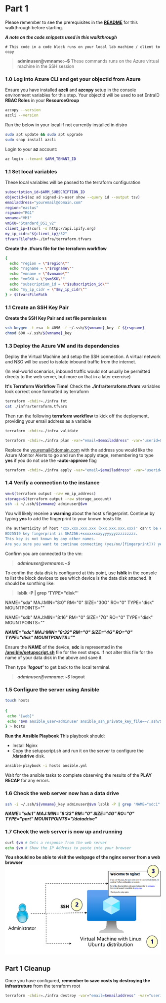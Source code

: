 # Part 1

Please remember to see the prerequisites in the **[README](../README.md)** for this walkthrough before starting.

**_A note on the code snippets used in this walkthrough_**


```
# This code in a code block runs on your local lab machine / client to copy
```


> **adminuser@vmname:~$** These commands runs on the Azure virtual machine in the SSH session

### 1.0 Log into Azure CLI and get your objectid from Azure
Ensure you have installed **azcli** and **azcopy** setup in the console  environment variables for this step. Your objectid will be used to set EntraID **RBAC Roles** in your **ResourceGroup**

```sh
azcopy --version
azcli --version
```
Run the below in your local if not currently installed in distro
```sh
sudo apt update && sudo apt upgrade
sudo snap install azcli
```
Login to your **az** account:
```sh
az login --tenant $ARM_TENANT_ID
```

### 1.1 Set local variables
These local variables will be passed to the terraform configuration

```sh
subscription_id=$ARM_SUBSCRIPTION_ID
objectid=$(az ad signed-in-user show --query id --output tsv)
emailaddress="youremail@domain.com"
region="eastus"
rsgname="RG1"
vmname="VM1"
vmSKU="Standard_DS1_v2"
client_ip=$(curl -s http://api.ipify.org)
my_ip_cidr="${client_ip}/32"
tfvarsFilePath=./infra/terraform.tfvars
```

**Create the .tfvars file for the terraform workflow**


```sh
{
  echo "region = \"$region\""
  echo "rsgname = \"$rsgname\""
  echo "vmname = \"$vmname\""
  echo "vmSKU = \"$vmSKU\""
  echo "subscription_id = \"$subscription_id\""
  echo "my_ip_cidr = \"$my_ip_cidr\""
} > $tfvarsFilePath

```
### 1.1 Create an SSH Key Pair 

**Create the SSH Key Pair and set file permissions**


```sh
ssh-keygen -t rsa -b 4096 -f ~/.ssh/${vmname}_key -C ${rsgname}
chmod 600 ~/.ssh/${vmname}_key
```

### 1.3 Deploy the Azure VM and its dependencies
Deploy the Virtual Machine and setup the SSH connection. A virtual network and NSG will be used to isolate inbound traffic from the internet. 

(In real-world scenarios, inbound traffic would not usually be permitted directy to the web server, but more on that in a later exercise)

**It's Terraform Workflow Time!**
Check the **./infra/terraform.tfvars** variables look correct once formatted by terraform


```sh
terraform -chdir=./infra fmt
cat ./infra/terraform.tfvars
```

Then run the following **terraform workflow** to kick off the deployment, providing your email address as a variable



```sh
terraform -chdir=./infra validate
```
```sh
terraform -chdir=./infra plan -var="email=$emailaddress" -var="userid=$objectid"
```
Replace the youremail@domain.com with the address you would like the Azure Monitor Alerts to go and run the apply stage, remembering to type **yes** if you do not use the **-auto-approve** flag
```sh
terraform -chdir=./infra apply -var="email=$emailaddress" -var="userid=$objectid"
```


### 1.4 Verify a connection to the instance


```sh
vm=$(terraform output -raw vm_ip_address)
storage=$(terraform output -raw storage_account)
ssh -i ~/.ssh/${vmname} adminuser@$vm
```
You will likely receive a **warning** about the host's fingerprint. Continue by typing **_yes_** to add the fingerprint to your known hosts file.


```sh
The authenticity of host 'xxx.xxx.xxx.xxx (xxx.xxx.xxx.xxx)' can't be established.
ED25519 key fingerprint is SHA256:+xxxxxxxxyyyyyyyzzzzzzzzz.
This key is not known by any other names.
Are you sure you want to continue connecting (yes/no/[fingerprint])? yes
```
Confirm you are connected to the vm:

>**_adminuser@vmname:~$_**

To confim the data disk is configured at this point, use **lsblk** in the console to list the block devices to see which device is the data disk attached. It should be somthing like:
>**lsblk -P | grep 'TYPE="disk"'**

NAME="sda" MAJ:MIN="8:0" RM="0" SIZE="30G" RO="0" TYPE="disk" MOUNTPOINTS=""

NAME="sdb" MAJ:MIN="8:16" RM="0" SIZE="7G" RO="0" TYPE="disk" MOUNTPOINTS=""

**_NAME="sdc" MAJ:MIN="8:32" RM="0" SIZE="4G" RO="0" TYPE="disk" MOUNTPOINTS=""_**

Ensure the **NAME** of the device, **sdc** is represented in the **[/ansible/setupscript.sh](../ansible/setupscript.sh)** file for the next steps. If not alter this file for the name of your data disk in the above and save it.


Then type **_'logout'_** to get back to the local terminal.

>**_adminuser@vmname:~$_ logout**

### 1.5 Configure the server using Ansible


```sh
touch hosts

{
 echo "[web]"
 echo "$vm ansible_user=adminuser ansible_ssh_private_key_file=~/.ssh/${vmname}_key"
} > hosts

```
**Run the Ansible Playbook**
This playbook should:
- Install Nginx
- Copy the setupscript.sh and run it on the server to configure the **/datadrive** disk.


```sh
ansible-playbook -i hosts ansible.yml
```
Wait for the ansible tasks to complete observing the results of the **PLAY RECAP** for any errors.


### 1.6 Check the web server now has a data drive


```sh
ssh -i ~/.ssh/${vmname}_key adminuser@$vm lsblk -P | grep 'NAME="sdc1"'
```
**_NAME="sdc1" MAJ:MIN="8:33" RM="0" SIZE="4G" RO="0" TYPE="part" MOUNTPOINTS="/datadrive"_**

### 1.7 Check the web server is now up and running


```sh
curl $vm # Gets a response from the web server
echo $vm # Show the IP Address to paste into your browser
```
**You should no be able to visit the webpage of the nginx server from a web browser**
![VM](../images/lab01.png)


## Part 1 Cleanup
Once you have configured, **remember to save costs by destroying the infrastruture** from the terraform root


```sh
terraform -chdir=./infra destroy -var="email=$emailaddress" -var="userid=$objectid" -auto-approve
```